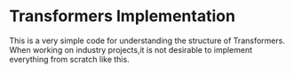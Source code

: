 # Transformers Implementation
 This is a very simple code for understanding the structure of Transformers.
 When working on industry projects,it is not desirable to implement everything from scratch like this.
